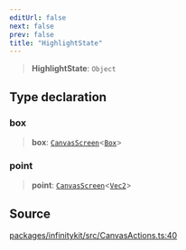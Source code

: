 ```yaml
---
editUrl: false
next: false
prev: false
title: "HighlightState"
---
```


> **HighlightState**: `Object`

## Type declaration

### box

> **box**: [`CanvasScreen`](CanvasScreen.md)\<[`Box`](Box.md)\>

### point

> **point**: [`CanvasScreen`](CanvasScreen.md)\<[`Vec2`](Vec2.md)\>

## Source

[packages/infinitykit/src/CanvasActions.ts:40](https://github.com/nodenogg-in/alpha-p2p/blob/d78065f/packages/infinitykit/src/CanvasActions.ts#L40)

